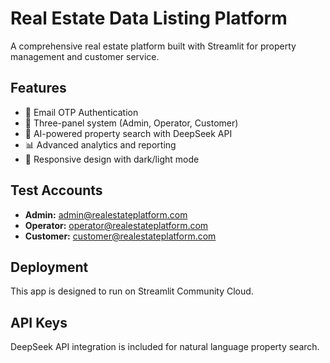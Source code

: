 # Real Estate Data Listing Platform

A comprehensive real estate platform built with Streamlit for property management and customer service.

## Features

- 🔐 Email OTP Authentication
- 🏢 Three-panel system (Admin, Operator, Customer)
- 🤖 AI-powered property search with DeepSeek API
- 📊 Advanced analytics and reporting
- 📱 Responsive design with dark/light mode

## Test Accounts

- **Admin:** admin@realestateplatform.com
- **Operator:** operator@realestateplatform.com  
- **Customer:** customer@realestateplatform.com

## Deployment

This app is designed to run on Streamlit Community Cloud.

## API Keys

DeepSeek API integration is included for natural language property search.
